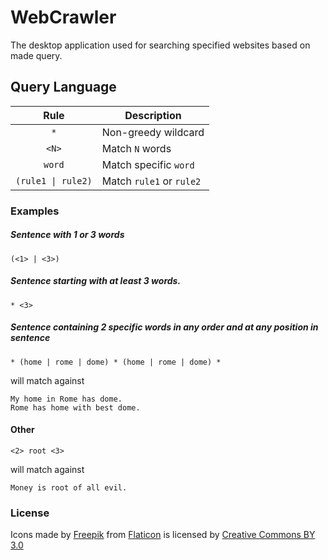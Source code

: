 # WebCrawler
The desktop application used for searching specified websites based on made query.


## Query Language

|Rule|Description|
|:---:|---|
| `*` | Non-greedy wildcard |
| `<N>` | Match `N` words |
| `word` | Match specific `word` |
| <code>(rule1 &#124; rule2)</code> | Match `rule1` or `rule2` | 

### Examples

##### Sentence with 1 or 3 words

<code>(\<1\> &#124; \<3\>)</code>
 
##### Sentence starting with at least 3 words.

<code>* \<3\></code>

##### Sentence containing 2 specific words in any order and at any position in sentence

<code>* (home &#124; rome &#124; dome) * (home &#124; rome &#124; dome)  *</code>

will match against

`My home in Rome has dome.`<br>
`Rome has home with best dome.`

#### Other

<code>\<2\> root \<3\> </code>

will match against

`Money is root of all evil.`


### License
Icons made by [Freepik](https://www.freepik.com) from [Flaticon](https://www.flaticon.com/) 
is licensed by [Creative Commons BY 3.0](http://creativecommons.org/licenses/by/3.0/)
